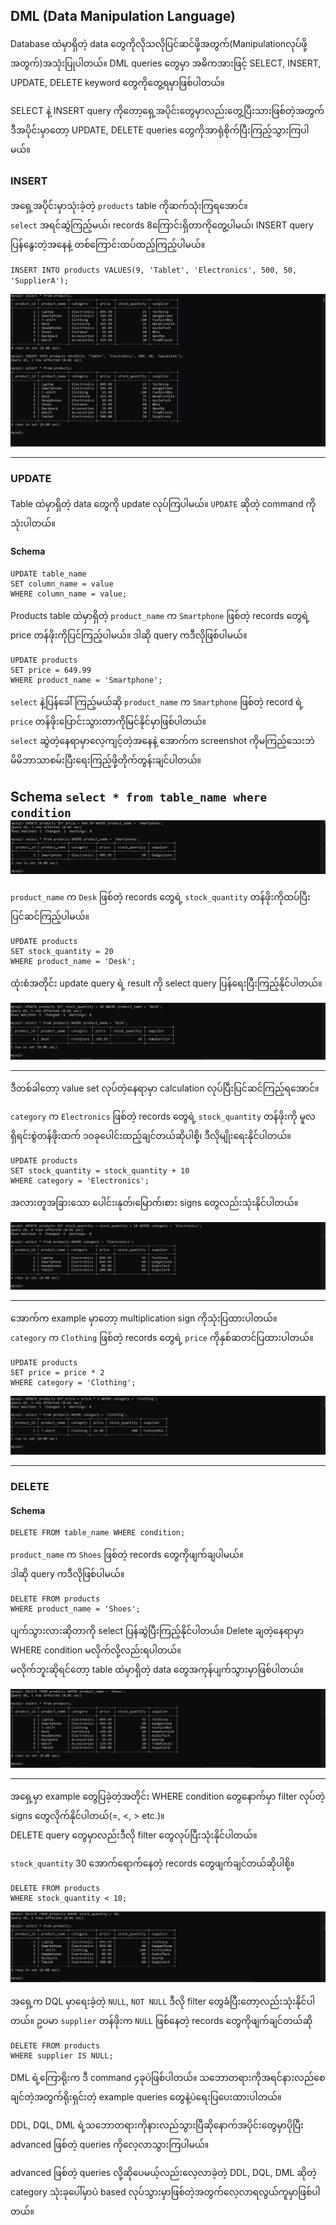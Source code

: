 ## DML (Data Manipulation Language) 

Database ထဲမှာရှိတဲ့ data တွေကိုလိုသလိုပြင်ဆင်ဖို့အတွက်(Manipulationလုပ်ဖို့အတွက်)အသုံးပြုပါတယ်။ DML queries တွေမှာ အဓိကအားဖြင့် SELECT, INSERT, UPDATE, DELETE keyword တွေကိုတွေ့ရမှာဖြစ်ပါတယ်။

SELECT နဲ့ INSERT query ကိုတော့ရှေ့အပိုင်းတွေမှာလည်းတွေ့ပြီးသားဖြစ်တဲ့အတွက် ဒီအပိုင်းမှာတော့ UPDATE, DELETE queries တွေကိုအာရုံစိုက်ပြီးကြည့်သွားကြပါမယ်။

### INSERT 
အရှေ့အပိုင်းမှာသုံးခဲ့တဲ့ `products` table ကိုဆက်သုံးကြရအောင်။</br>
`select` အရင်ဆွဲကြည့်မယ်၊ records 8ကြောင်းရှိတာကိုတွေ့ပါမယ်၊ INSERT query ပြန်နွေးတဲ့အနေနဲ့ တစ်ကြောင်းထပ်ထည့်ကြည့်ပါမယ်။

`INSERT INTO products VALUES(9, 'Tablet', 'Electronics', 500, 50, 'SupplierA');`

![DML1](https://raw.githubusercontent.com/HlaingTinHtun/SQL-101/main/assets/queries/dml/dml1.png)

---
### UPDATE
Table ထဲမှာရှိတဲ့ data တွေကို update လုပ်ကြပါမယ်။ 
`UPDATE` ဆိုတဲ့ command ကိုသုံးပါတယ်။

#### Schema
```
UPDATE table_name
SET column_name = value
WHERE column_name = value;
```

Products table ထဲမှာရှိတဲ့ `product_name` က `Smartphone` ဖြစ်တဲ့ records တွေရဲ့ price တန်ဖိုးကိုပြင်ကြည့်ပါမယ်။ ဒါဆို query ကဒီလိုဖြစ်ပါမယ်။

```
UPDATE products
SET price = 649.99
WHERE product_name = 'Smartphone';
```

`select` နဲ့ပြန်ခေါ်ကြည့်မယ်ဆို `product_name` က `Smartphone` ဖြစ်တဲ့ record ရဲ့ `price` တန်ဖိုးပြောင်းသွားတာကိုမြင်နိုင်မှာဖြစ်ပါတယ်။ </br>
`select` ဆွဲတဲ့နေရာမှာလေ့ကျင့်တဲ့အနေနဲ့ အောက်က screenshot ကိုမကြည့်သေးဘဲမိမိဘာသာစမ်းပြီးရေးကြည့်ဖို့တိုက်တွန်းချင်ပါတယ်။

Schema
`select * from table_name where condition`
![DML2](https://raw.githubusercontent.com/HlaingTinHtun/SQL-101/main/assets/queries/dml/dml2.png)
 ---
`product_name` က `Desk` ဖြစ်တဲ့ records တွေရဲ့ `stock_quantity` တန်ဖိုးကိုထပ်ပြီးပြင်ဆင်ကြည့်ပါမယ်။ 

```
UPDATE products
SET stock_quantity = 20
WHERE product_name = 'Desk';
```
ထုံးစံအတိုင်း update query ရဲ့ result ကို select query ပြန်ရေးပြီးကြည့်နိုင်ပါတယ်။

![DML3](https://raw.githubusercontent.com/HlaingTinHtun/SQL-101/main/assets/queries/dml/dml3.png)

--- 

ဒီတစ်ခါတော့ value set လုပ်တဲ့နေရာမှာ calculation လုပ်ပြီးပြင်ဆင်ကြည့်ရအောင်။ </br>

`category` က `Electronics` ဖြစ်တဲ့ records တွေရဲ့ `stock_quantity` တန်ဖိုးကို မူလရှိရင်းစွဲတန်ဖိုးထက် ၁၀ခုပေါင်းထည့်ချင်တယ်ဆိုပါစို့၊ ဒီလိုမျိုးရေးနိုင်ပါတယ်။

```
UPDATE products
SET stock_quantity = stock_quantity + 10
WHERE category = 'Electronics';
```
အလားတူအခြားသော ပေါင်း၊နုတ်၊မြောက်၊စား signs တွေလည်းသုံးနိုင်ပါတယ်။

![DML4](https://raw.githubusercontent.com/HlaingTinHtun/SQL-101/main/assets/queries/dml/dml4.png)
 
---

အောက်က example မှာတော့ multiplication sign ကိုသုံးပြထားပါတယ်။</br>
`category` က `Clothing` ဖြစ်တဲ့ records တွေရဲ့ `price` ကိုနှစ်ဆတင်ပြထားပါတယ်။

```
UPDATE products
SET price = price * 2
WHERE category = 'Clothing';
```

![DML5](https://raw.githubusercontent.com/HlaingTinHtun/SQL-101/main/assets/queries/dml/dml5.png)
 
---

### DELETE

#### Schema
```
DELETE FROM table_name WHERE condition;
```

`product_name` က `Shoes` ဖြစ်တဲ့ records တွေကိုဖျက်ချပါမယ်။</br>
ဒါဆို query ကဒီလိုဖြစ်ပါမယ်။

```
DELETE FROM products
WHERE product_name = 'Shoes';
```

ပျက်သွားလားဆိုတာကို select ပြန်ဆွဲပြီးကြည့်နိုင်ပါတယ်။ Delete ချတဲ့နေရာမှာ WHERE condition မလိုက်လို့လည်းရပါတယ်။</br>
မလိုက်ဘူးဆိုရင်တော့ table ထဲမှာရှိတဲ့ data တွေအကုန်ပျက်သွားမှာဖြစ်ပါတယ်။

![DML6](https://raw.githubusercontent.com/HlaingTinHtun/SQL-101/main/assets/queries/dml/dml6.png)

---
အရှေ့မှာ example တွေပြခဲ့တဲ့အတိုင်း WHERE condition တွေနောက်မှာ filter လုပ်တဲ့ signs တွေလိုက်နိုင်ပါတယ်(=, <, > etc.)။ </br>
DELETE query တွေမှာလည်းဒီလို filter တွေလုပ်ပြီးသုံးနိုင်ပါတယ်။

`stock_quantity` 30 အောက်ရောက်နေတဲ့ records တွေဖျက်ချင်တယ်ဆိုပါစို့။

```
DELETE FROM products
WHERE stock_quantity < 10;
```

![DML7](https://raw.githubusercontent.com/HlaingTinHtun/SQL-101/main/assets/queries/dml/dml7.png)
 

အရှေ့က DQL မှာရေးခဲ့တဲ့ `NULL`,  `NOT NULL` ဒီလို filter တွေခံပြီးတော့လည်းသုံးနိုင်ပါတယ်။
ဥပမာ `supplier` တန်ဖိုးက `NULL` ဖြစ်နေတဲ့ records တွေကိုဖျက်ချင်တယ်ဆို

```
DELETE FROM products
WHERE supplier IS NULL;
```

DML ရဲ့ကြောရိုးက ဒီ command ၄ခုပဲဖြစ်ပါတယ်။ သဘောတရားကိုအရင်နားလည်စေချင်တဲ့အတွက်ရိုးရှင်းတဲ့ example queries တွေနဲ့ပဲရေးပြပေးထားပါတယ်။ 


DDL, DQL, DML ရဲ့သဘောတရားကိုနားလည်သွားပြီဆိုနောက်အပိုင်းတွေမှာပိုပြီး advanced ဖြစ်တဲ့ queries ကိုလေ့လာသွားကြပါမယ်။ 

advanced ဖြစ်တဲ့ queries လို့ဆိုပေမယ့်လည်းလေ့လာခဲ့တဲ့ DDL, DQL, DML ဆိုတဲ့ category သုံးခုပေါ်မှာပဲ based လုပ်သွားမှာဖြစ်တဲ့အတွက်လေ့လာရလွယ်ကူမှာဖြစ်ပါတယ်။
